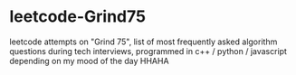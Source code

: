 # leetcode-Grind75
leetcode attempts on "Grind 75", list of most frequently asked algorithm questions during tech interviews, programmed in c++ / python / javascript depending on my mood of the day HHAHA

